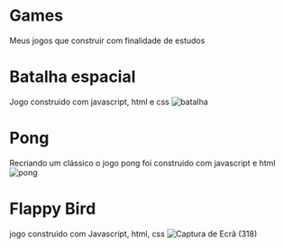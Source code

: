 # Games
Meus jogos que construir com finalidade de estudos

# Batalha espacial 
Jogo construido com javascript, html e css
![batalha](https://user-images.githubusercontent.com/69265078/181004869-dbdf530b-6fe0-4a51-a099-2a77249c0350.gif)

# Pong
Recriando um clássico o jogo pong foi construido com javascript e html
![pong](https://user-images.githubusercontent.com/69265078/181006572-caf5d2ef-7e51-4677-9b4d-e52512198c02.gif)

# Flappy Bird
jogo construido com Javascript, html, css
![Captura de Ecrã (318)](https://user-images.githubusercontent.com/69265078/181009432-696537fb-e58e-4f8a-bb56-570ad099a454.png)
